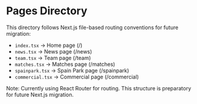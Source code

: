 
# Pages Directory

This directory follows Next.js file-based routing conventions for future migration:

- `index.tsx` → Home page (/)
- `news.tsx` → News page (/news)
- `team.tsx` → Team page (/team)
- `matches.tsx` → Matches page (/matches)
- `spainpark.tsx` → Spain Park page (/spainpark)
- `commercial.tsx` → Commercial page (/commercial)

Note: Currently using React Router for routing. This structure is preparatory for future Next.js migration.
